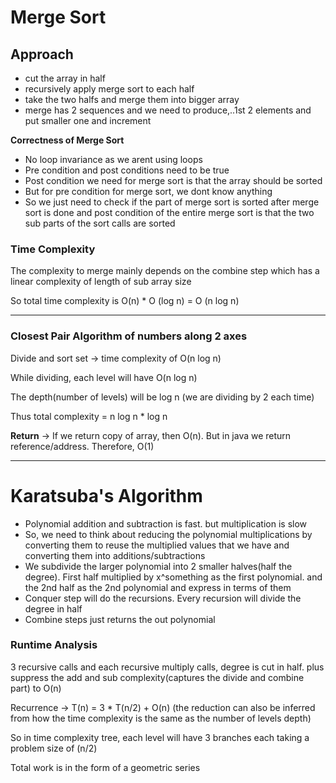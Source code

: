 # Merge Sort

## Approach

- cut the array in half
- recursively apply merge sort to each half
- take the two halfs and merge them into bigger array
- merge has 2 sequences and we need to produce,..1st 2 elements and put smaller one and increment



**Correctness of Merge Sort**

- No loop invariance as we arent using loops
- Pre condition and post conditions need to be true
- Post condition we need for merge sort is that the array should be sorted
- But for pre condition for merge sort, we dont know anything
- So we just need to check if the part of merge sort is sorted after merge sort is done and post condition of the entire merge sort is that the two sub parts of the sort calls are sorted

### Time Complexity

The complexity to merge mainly depends on the combine step which has a linear complexity of length of sub array size

So total time complexity is O(n) * O (log n) = O (n log n)

------

### Closest Pair Algorithm of numbers along 2 axes

Divide and sort set → time complexity of O(n log n)

While dividing, each level will have O(n log n)

The depth(number of levels) will be log n (we are dividing by 2 each time)

Thus total complexity = n log n * log n

**Return** → If we return copy of array, then O(n). But in java we return reference/address. Therefore, O(1)

------

# Karatsuba's Algorithm

- Polynomial addition and subtraction is fast. but multiplication is slow
- So, we need to think about reducing the polynomial multiplications by converting them to reuse the multiplied values that we have and converting them into additions/subtractions
- We subdivide the larger polynomial into 2 smaller halves(half the degree). First half multiplied by x^something as the first polynomial. and the 2nd half as the 2nd polynomial and express in terms of them
- Conquer step will do the recursions. Every recursion will divide the degree in half
- Combine steps just returns the out polynomial

### Runtime Analysis

3 recursive calls and each recursive multiply calls, degree is cut in half. plus suppress the add and sub complexity(captures the divide and combine part) to O(n)

Recurrence → T(n) = 3 * T(n/2) + O(n) (the reduction can also be inferred from how the time complexity is the same as the number of levels depth)

So in time complexity tree, each level will have 3 branches each taking a problem size of (n/2)

Total work is in the form of a geometric series